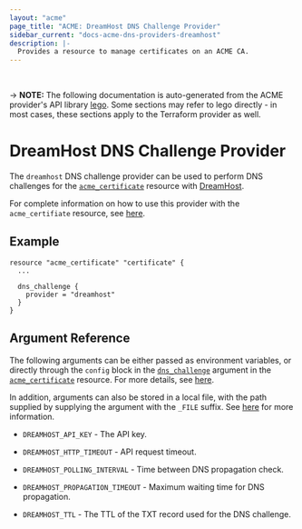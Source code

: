 ```yaml
---
layout: "acme"
page_title: "ACME: DreamHost DNS Challenge Provider"
sidebar_current: "docs-acme-dns-providers-dreamhost"
description: |-
  Provides a resource to manage certificates on an ACME CA.
---
```

<br>

-> **NOTE:** The following documentation is auto-generated from the
ACME provider's API library [lego](https://go-acme.github.io/lego/).
Some sections may refer to lego directly - in most cases, these
sections apply to the Terraform provider as well.

# DreamHost DNS Challenge Provider

The `dreamhost` DNS challenge provider can be used to perform DNS challenges for
the [`acme_certificate`][resource-acme-certificate] resource with
[DreamHost](https://www.dreamhost.com).

[resource-acme-certificate]: /docs/providers/acme/r/certificate.html

For complete information on how to use this provider with the `acme_certifiate`
resource, see [here][resource-acme-certificate-dns-challenges].

[resource-acme-certificate-dns-challenges]: /docs/providers/acme/r/certificate.html#using-dns-challenges

## Example

```hcl
resource "acme_certificate" "certificate" {
  ...

  dns_challenge {
    provider = "dreamhost"
  }
}
```
## Argument Reference

The following arguments can be either passed as environment variables, or
directly through the `config` block in the
[`dns_challenge`][resource-acme-certificate-dns-challenge-arg] argument in the
[`acme_certificate`][resource-acme-certificate] resource. For more details, see
[here][resource-acme-certificate-dns-challenges].

[resource-acme-certificate-dns-challenge-arg]: /docs/providers/acme/r/certificate.html#dns_challenge

In addition, arguments can also be stored in a local file, with the path
supplied by supplying the argument with the `_FILE` suffix. See
[here][acme-certificate-file-arg-example] for more information.

[acme-certificate-file-arg-example]: /docs/providers/acme/r/certificate.html#using-variable-files-for-provider-arguments

* `DREAMHOST_API_KEY` - The API key.

* `DREAMHOST_HTTP_TIMEOUT` - API request timeout.
* `DREAMHOST_POLLING_INTERVAL` - Time between DNS propagation check.
* `DREAMHOST_PROPAGATION_TIMEOUT` - Maximum waiting time for DNS propagation.
* `DREAMHOST_TTL` - The TTL of the TXT record used for the DNS challenge.


